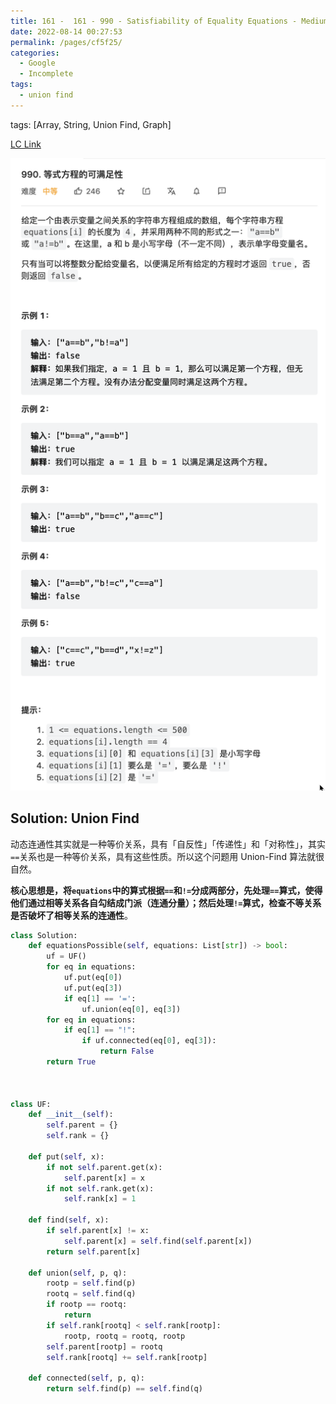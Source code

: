 ```yaml
---
title: 161 -  161 - 990 - Satisfiability of Equality Equations - Medium
date: 2022-08-14 00:27:53
permalink: /pages/cf5f25/
categories:
  - Google
  - Incomplete
tags:
  - union find
---
```

tags: [Array, String, Union Find, Graph]

[LC Link](https://leetcode.cn/problems/satisfiability-of-equality-equations/)

![](https://raw.githubusercontent.com/emmableu/image/master/202208142234245.png)


## Solution: Union Find

动态连通性其实就是一种等价关系，具有「自反性」「传递性」和「对称性」，其实`==`关系也是一种等价关系，具有这些性质。所以这个问题用 Union-Find 算法就很自然。


**核心思想是，将`equations`中的算式根据`==`和`!=`分成两部分，先处理`==`算式，使得他们通过相等关系各自勾结成门派（连通分量）；然后处理`!=`算式，检查不等关系是否破坏了相等关系的连通性**。

```python
class Solution:
	def equationsPossible(self, equations: List[str]) -> bool:
		uf = UF()
		for eq in equations:
			uf.put(eq[0])
			uf.put(eq[3])
			if eq[1] == '=':
				uf.union(eq[0], eq[3])
		for eq in equations:
			if eq[1] == "!":
				if uf.connected(eq[0], eq[3]):
					return False
		return True
			


class UF:
	def __init__(self):
		self.parent = {}
		self.rank = {}

	def put(self, x):
		if not self.parent.get(x):
			self.parent[x] = x
		if not self.rank.get(x):
			self.rank[x] = 1

	def find(self, x):
		if self.parent[x] != x:
			self.parent[x] = self.find(self.parent[x])
		return self.parent[x]

	def union(self, p, q):
		rootp = self.find(p)
		rootq = self.find(q)
		if rootp == rootq:
			return
		if self.rank[rootq] < self.rank[rootp]:
			rootp, rootq = rootq, rootp
		self.parent[rootp] = rootq
		self.rank[rootq] += self.rank[rootp]

	def connected(self, p, q):
		return self.find(p) == self.find(q)
```